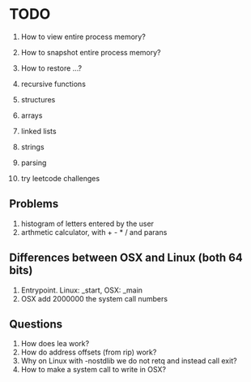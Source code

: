 # TODO

1. How to view entire process memory?
2. How to snapshot entire process memory?
3. How to restore ...?

4. recursive functions
5. structures
6. arrays
7. linked lists
8. strings
9. parsing
10. try leetcode challenges

## Problems

1. histogram of letters entered by the user
2. arthmetic calculator, with + - * / and parans

## Differences between OSX and Linux (both 64 bits)

1. Entrypoint. Linux: _start, OSX: _main
2. OSX add 2000000 the system call numbers

## Questions

1. How does lea work?
2. How do address offsets (from rip) work?
3. Why on Linux with -nostdlib we do not retq and instead call exit?
4. How to make a system call to write in OSX?